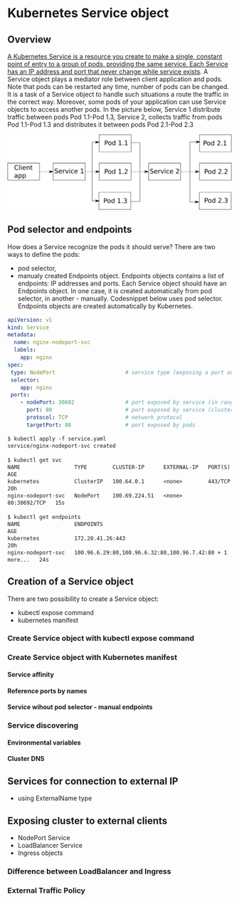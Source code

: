 # Kubernetes Service object
## Overview
[A Kubernetes Service is a resource you create to make a single, constant point of entry to a group of pods, providing the same service. Each Service has an IP address and port that never change while service exists][1]. A Service object plays a mediator role between client application and pods. Note that pods can be restarted any time, number of pods can be changed. It is a task of a Service object to handle such situations a route the traffic in the correct way. Moreover, some pods of your application can use Service objects to access another pods. In the picture below, Service 1 distribute traffic between pods Pod 1.1-Pod 1.3, Service 2, collects traffic from pods Pod 1.1-Pod 1.3 and distributes it between pods Pod 2.1-Pod 2.3

![Service](images/service.png)
## Pod selector and endpoints
How does a Service recognize the pods it should serve? There are two ways to define the pods:
- pod selector,
- manualy created Endpoints object.
Endpoints objects contains a list of endpoints: IP addresses and ports. Each Service object should have an Endpoints object. In one case, it is created automatically from pod selector, in another - manually.
Codesnippet below uses pod selector. Endpoints objects are created automatically by Kubernetes.
```yaml
apiVersion: v1
kind: Service
metadata:
  name: nginx-nodeport-svc
  labels:
    app: nginx
spec:
 type: NodePort                      # service type (exposing a port outside of the cluster)
 selector:
    app: nginx
 ports:
    - nodePort: 30692                # port exposed by service (in range 30000-32767) (masterIP:30692)
      port: 80                       # port exposed by service (clusterIP:80)
      protocol: TCP                  # network protocol
      targetPort: 80                 # port exposed by pods
```
```
$ kubectl apply -f service.yaml
service/nginx-nodeport-svc created

$ kubectl get svc
NAME                 TYPE        CLUSTER-IP      EXTERNAL-IP   PORT(S)        AGE
kubernetes           ClusterIP   100.64.0.1      <none>        443/TCP        20h
nginx-nodeport-svc   NodePort    100.69.224.51   <none>        80:30692/TCP   15s

$ kubectl get endpoints
NAME                 ENDPOINTS                                                  AGE
kubernetes           172.20.41.26:443                                           20h
nginx-nodeport-svc   100.96.6.29:80,100.96.6.32:80,100.96.7.42:80 + 1 more...   24s
```
## Creation of a Service object
There are two possibility to create a Service object:
- kubectl expose command
- kubernetes manifest
### Create Service object with kubectl expose command
### Create Service object with Kubernetes manifest
#### Service affinity
#### Reference ports by names
#### Service wihout pod selector - manual endpoints
### Service discovering
#### Environmental variables
#### Cluster DNS
## Services for connection to external IP
- using ExternalName type
## Exposing cluster to external clients
- NodePort Service
- LoadBalancer Service
- Ingress objects
### Difference between LoadBalancer and Ingress
### External Traffic Policy

[1]: <https://www.manning.com/books/kubernetes-in-action> "Marko Lukša, Kubernetes in Acttion, Manning, 2017"
